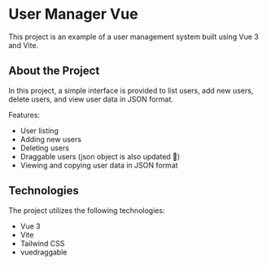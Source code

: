 # User Manager Vue

This project is an example of a user management system built using Vue 3 and Vite.

## About the Project

In this project, a simple interface is provided to list users, add new users, delete users, and view user data in JSON format.

Features:

- User listing
- Adding new users
- Deleting users
- Draggable users (json object is also updated 🚀)
- Viewing and copying user data in JSON format

## Technologies

The project utilizes the following technologies:

- Vue 3
- Vite
- Tailwind CSS
- vuedraggable
